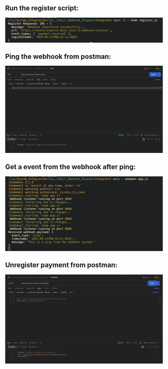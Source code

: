 
## Run the register script:
![alt text](images/runRegister.png)

## Ping the webhook from postman:
![alt text](images/pingPostman.png)

## Get a event from the webhook after ping:
![alt text](images/pingResponseFromWebhook.png)

## Unregister payment from postman:
![alt text](images/unregisterPostman.png)